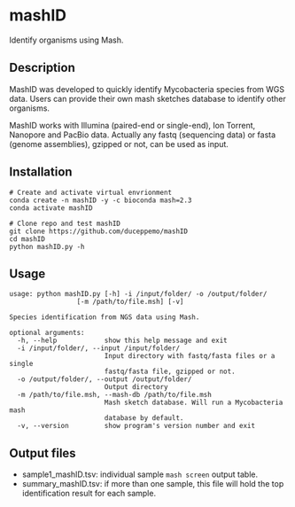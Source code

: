 # mashID
Identify organisms using Mash.

## Description
MashID was developed to quickly identify Mycobacteria species from WGS data. Users can provide their own mash sketches database to identify other organisms.

MashID works with Illumina (paired-end or single-end), Ion Torrent, Nanopore and PacBio data. Actually any fastq (sequencing data) or fasta (genome assemblies), gzipped or not, can be used as input.

## Installation
```commandline
# Create and activate virtual envrionment
conda create -n mashID -y -c bioconda mash=2.3
conda activate mashID

# Clone repo and test mashID
git clone https://github.com/duceppemo/mashID
cd mashID
python mashID.py -h
```

## Usage
```
usage: python mashID.py [-h] -i /input/folder/ -o /output/folder/
                 [-m /path/to/file.msh] [-v]

Species identification from NGS data using Mash.

optional arguments:
  -h, --help            show this help message and exit
  -i /input/folder/, --input /input/folder/
                        Input directory with fastq/fasta files or a single
                        fastq/fasta file, gzipped or not.
  -o /output/folder/, --output /output/folder/
                        Output directory
  -m /path/to/file.msh, --mash-db /path/to/file.msh
                        Mash sketch database. Will run a Mycobacteria mash
                        database by default.
  -v, --version         show program's version number and exit
```
## Output files
- sample1_mashID.tsv: individual sample `mash screen` output table.
- summary_mashID.tsv: if more than one sample, this file will hold the top identification result for each sample.
